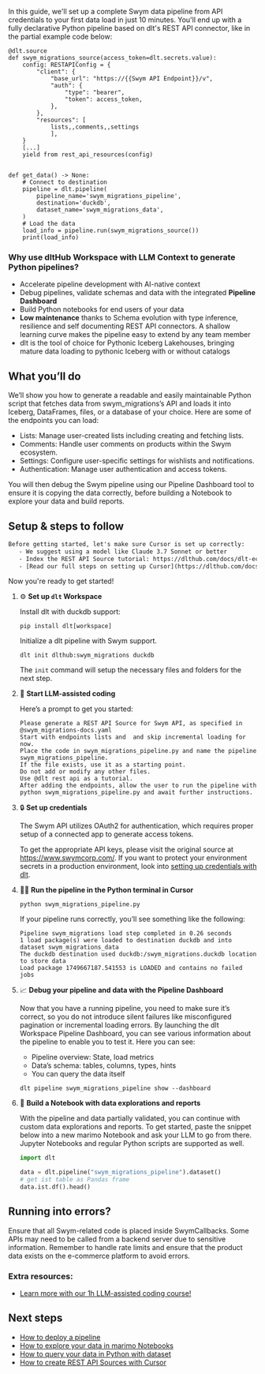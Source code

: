 In this guide, we'll set up a complete Swym data pipeline from API credentials to your first data load in just 10 minutes. You'll end up with a fully declarative Python pipeline based on dlt's REST API connector, like in the partial example code below:

```python-outcome
@dlt.source
def swym_migrations_source(access_token=dlt.secrets.value):
    config: RESTAPIConfig = {
        "client": {
            "base_url": "https://{{Swym API Endpoint}}/v",
            "auth": {
                "type": "bearer",
                "token": access_token,
            },
        },
        "resources": [
            lists,,comments,,settings
            ],
    }
    [...]
    yield from rest_api_resources(config)


def get_data() -> None:
    # Connect to destination
    pipeline = dlt.pipeline(
        pipeline_name='swym_migrations_pipeline',
        destination='duckdb',
        dataset_name='swym_migrations_data', 
    )
    # Load the data
    load_info = pipeline.run(swym_migrations_source())
    print(load_info) 
```

### Why use dltHub Workspace with LLM Context to generate Python pipelines?

- Accelerate pipeline development with AI-native context
- Debug pipelines, validate schemas and data with the integrated **Pipeline Dashboard**
- Build Python notebooks for end users of your data
- **Low maintenance** thanks to Schema evolution with type inference, resilience and self documenting REST API connectors. A shallow learning curve makes the pipeline easy to extend by any team member
- dlt is the tool of choice for Pythonic Iceberg Lakehouses, bringing mature data loading to pythonic Iceberg with or without catalogs

## What you’ll do

We’ll show you how to generate a readable and easily maintainable Python script that fetches data from swym_migrations’s API and loads it into Iceberg, DataFrames, files, or a database of your choice. Here are some of the endpoints you can load:

- Lists: Manage user-created lists including creating and fetching lists.
- Comments: Handle user comments on products within the Swym ecosystem.
- Settings: Configure user-specific settings for wishlists and notifications.
- Authentication: Manage user authentication and access tokens.

You will then debug the Swym pipeline using our Pipeline Dashboard tool to ensure it is copying the data correctly, before building a Notebook to explore your data and build reports.

## Setup & steps to follow

```default
Before getting started, let's make sure Cursor is set up correctly:
   - We suggest using a model like Claude 3.7 Sonnet or better
   - Index the REST API Source tutorial: https://dlthub.com/docs/dlt-ecosystem/verified-sources/rest_api/ and add it to context as **@dlt rest api**
   - [Read our full steps on setting up Cursor](https://dlthub.com/docs/dlt-ecosystem/llm-tooling/cursor-restapi#23-configuring-cursor-with-documentation)
```

Now you're ready to get started!

1. ⚙️ **Set up `dlt` Workspace**
    
    Install dlt with duckdb support:
    ```shell
    pip install dlt[workspace]
    ```

    Initialize a dlt pipeline with Swym support.
    ```shell
    dlt init dlthub:swym_migrations duckdb
    ```

    The `init` command will setup the necessary files and folders for the next step.
    
2. 🤠 **Start LLM-assisted coding**
    
    Here’s a prompt to get you started:
    
    ```prompt
    Please generate a REST API Source for Swym API, as specified in @swym_migrations-docs.yaml 
    Start with endpoints lists and  and skip incremental loading for now. 
    Place the code in swym_migrations_pipeline.py and name the pipeline swym_migrations_pipeline. 
    If the file exists, use it as a starting point. 
    Do not add or modify any other files. 
    Use @dlt rest api as a tutorial. 
    After adding the endpoints, allow the user to run the pipeline with python swym_migrations_pipeline.py and await further instructions.
    ```

    
3. 🔒 **Set up credentials** 
    
    The Swym API utilizes OAuth2 for authentication, which requires proper setup of a connected app to generate access tokens.
    
    To get the appropriate API keys, please visit the original source at https://www.swymcorp.com/.
    If you want to protect your environment secrets in a production environment, look into [setting up credentials with dlt](https://dlthub.com/docs/walkthroughs/add_credentials).
    
4. 🏃‍♀️ **Run the pipeline in the Python terminal in Cursor**
    
    ```shell
    python swym_migrations_pipeline.py
    ```
    
    If your pipeline runs correctly, you’ll see something like the following:
    
    ```shell
    Pipeline swym_migrations load step completed in 0.26 seconds
    1 load package(s) were loaded to destination duckdb and into dataset swym_migrations_data
    The duckdb destination used duckdb:/swym_migrations.duckdb location to store data
    Load package 1749667187.541553 is LOADED and contains no failed jobs
    ```
    
5. 📈 **Debug your pipeline and data with the Pipeline Dashboard**

    Now that you have a running pipeline, you need to make sure it’s correct, so you do not introduce silent failures like misconfigured pagination or incremental loading errors. By launching the dlt Workspace Pipeline Dashboard, you can see various information about the pipeline to enable you to test it. Here you can see:
    - Pipeline overview: State, load metrics
    - Data’s schema: tables, columns, types, hints
    - You can query the data itself
    
    ```shell
    dlt pipeline swym_migrations_pipeline show --dashboard
    ```
    
6. 🐍 **Build a Notebook with data explorations and reports**

    With the pipeline and data partially validated, you can continue with custom data explorations and reports. To get started, paste the snippet below into a new marimo Notebook and ask your LLM to go from there. Jupyter Notebooks and regular Python scripts are supported as well.

    
    ```python
    import dlt

   data = dlt.pipeline("swym_migrations_pipeline").dataset()
   # get ist table as Pandas frame
   data.ist.df().head()
    ```

## Running into errors?

Ensure that all Swym-related code is placed inside SwymCallbacks. Some APIs may need to be called from a backend server due to sensitive information. Remember to handle rate limits and ensure that the product data exists on the e-commerce platform to avoid errors.

### Extra resources:

- [Learn more with our 1h LLM-assisted coding course!](https://www.youtube.com/watch?v=GGid70rnJuM)

## Next steps

- [How to deploy a pipeline](https://dlthub.com/docs/walkthroughs/deploy-a-pipeline)
- [How to explore your data in marimo Notebooks](https://dlthub.com/docs/general-usage/dataset-access/marimo)
- [How to query your data in Python with dataset](https://dlthub.com/docs/general-usage/dataset-access/dataset)
- [How to create REST API Sources with Cursor](https://dlthub.com/docs/dlt-ecosystem/llm-tooling/cursor-restapi)